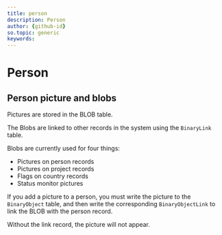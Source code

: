 ```yaml
---
title: person
description: Person
author: {github-id}
so.topic: generic
keywords:
---
```


# Person

## Person picture and blobs

Pictures are stored in the BLOB table.

The Blobs are linked to other records in the system using the `BinaryLink` table.

Blobs are currently used for four things:

* Pictures on person records
* Pictures on project records
* Flags on country records
* Status monitor pictures

If you add a picture to a person, you must write the picture to the `BinaryObject` table, and then write the corresponding `BinaryObjectLink` to link the BLOB with the person record.

Without the link record, the picture will not appear.
